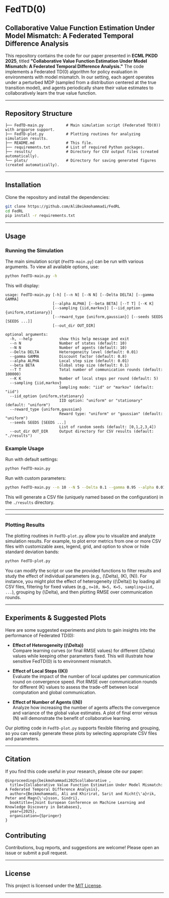 # FedTD(0)
## Collaborative Value Function Estimation Under Model Mismatch: A Federated Temporal Difference Analysis

This repository contains the code for our paper presented in **ECML PKDD 2025**, titled **"Collaborative Value Function Estimation Under Model Mismatch: A Federated Temporal Difference Analysis."** The code implements a Federated TD(0) algorithm for policy evaluation in environments with model mismatch. In our setting, each agent operates under a perturbed MDP (sampled from a distribution centered at the true transition model), and agents periodically share their value estimates to collaboratively learn the true value function.

---

## Repository Structure

```
├── FedTD-main.py          # Main simulation script (Federated TD(0)) with argparse support.
├── FedTD-plot.py          # Plotting routines for analyzing simulation results.
├── README.md              # This file.
├── requirements.txt       # List of required Python packages.
├── results/               # Directory for CSV output files (created automatically).
└── plots/                 # Directory for saving generated figures (created automatically).
```

---

## Installation

Clone the repository and install the dependencies:

```bash
git clone https://github.com/AliBeikmohammadi/FedRL
cd FedRL
pip install -r requirements.txt
```
---

## Usage

### Running the Simulation

The main simulation script (`FedTD-main.py`) can be run with various arguments. To view all available options, use:

```bash
python FedTD-main.py -h
```

This will display:

```
usage: FedTD-main.py [-h] [--n N] [--N N] [--Delta DELTA] [--gamma GAMMA] 
                     [--alpha ALPHA] [--beta BETA] [--T T] [--K K] 
                     [--sampling {iid,markov}] [--iid_option {uniform,stationary}]
                     [--reward_type {uniform,gaussian}] [--seeds SEEDS [SEEDS ...]]
                     [--out_dir OUT_DIR]

optional arguments:
  -h, --help            show this help message and exit
  --n N                 Number of states (default: 10)
  --N N                 Number of agents (default: 10)
  --Delta DELTA         Heterogeneity level (default: 0.01)
  --gamma GAMMA         Discount factor (default: 0.8)
  --alpha ALPHA         Local step size (default: 0.01)
  --beta BETA           Global step size (default: 0.1)
  --T T                 Total number of communication rounds (default: 100000)
  --K K                 Number of local steps per round (default: 5)
  --sampling {iid,markov}
                        Sampling mode: "iid" or "markov" (default: "iid")
  --iid_option {uniform,stationary}
                        IID option: "uniform" or "stationary" (default: "uniform")
  --reward_type {uniform,gaussian}
                        Reward type: "uniform" or "gaussian" (default: "uniform")
  --seeds SEEDS [SEEDS ...]
                        List of random seeds (default: [0,1,2,3,4])
  --out_dir OUT_DIR     Output directory for CSV results (default: "./results")
```

### Example Usage

Run with default settings:

```bash
python FedTD-main.py
```

Run with custom parameters:

```bash
python FedTD-main.py --n 10 --N 5 --Delta 0.1 --gamma 0.95 --alpha 0.01 --beta 0.5 --T 100000 --K 5 --sampling iid --iid_option uniform --reward_type uniform --seeds 0 1 2 3 4 --out_dir ./results
```

This will generate a CSV file (uniquely named based on the configuration) in the `./results` directory.

---

---

### Plotting Results

The plotting routines in `FedTD-plot.py` allow you to visualize and analyze simulation results. For example, to plot error metrics from one or more CSV files with customizable axes, legend, grid, and option to show or hide standard deviation bands:

```bash
python FedTD-plot.py
```

You can modify the script or use the provided functions to filter results and study the effect of individual parameters (e.g., \(\Delta\), \(K\), \(N\)). For instance, you might plot the effect of heterogeneity (\(\Delta\)) by loading all CSV files, filtering for fixed values (e.g., `n=10, N=5, K=5, sampling=iid, ...`), grouping by \(\Delta\), and then plotting RMSE over communication rounds.

---

## Experiments & Suggested Plots

Here are some suggested experiments and plots to gain insights into the performance of Federated TD(0):

- **Effect of Heterogeneity (\(\Delta\))**  
  Compare learning curves (or final RMSE values) for different \(\Delta\) values while keeping other parameters fixed. This will illustrate how sensitive FedTD(0) is to environment mismatch.

- **Effect of Local Steps (\(K\))**  
  Evaluate the impact of the number of local updates per communication round on convergence speed. Plot RMSE over communication rounds for different \(K\) values to assess the trade-off between local computation and global communication.

- **Effect of Number of Agents (\(N\))**  
  Analyze how increasing the number of agents affects the convergence and variance of the global value estimates. A plot of final error versus \(N\) will demonstrate the benefit of collaborative learning.

Our plotting code in `FedTD-plot.py` supports flexible filtering and grouping, so you can easily generate these plots by selecting appropriate CSV files and parameters.

---

## Citation

If you find this code useful in your research, please cite our paper:

```
@inproceedings{beikmohammadi2025collaborative ,
  title={Collaborative Value Function Estimation Under Model Mismatch: A Federated Temporal Difference Analysis},
  author={Beikmohammadi, Ali and Khirirat, Sarit and Richt{\'a}rik, Peter and Magn{\'u}sson, Sindri},
  booktitle={Joint European Conference on Machine Learning and Knowledge Discovery in Databases},
  year={2025},
  organization={Springer}
}
```

## Contributing

Contributions, bug reports, and suggestions are welcome! Please open an issue or submit a pull request.

---

## License

This project is licensed under the [MIT License](LICENSE).

---
